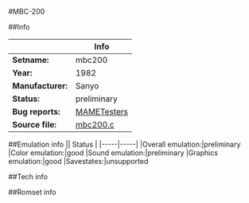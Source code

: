 #MBC-200

##Info

||Info|
|-----|-----|
|**Setname:**|mbc200
|**Year:**|1982
|**Manufacturer:**|Sanyo
|**Status:**|preliminary
|**Bug reports:**|[MAMETesters](http://mametesters.org/view_all_set.php?type=1&temporary=y&search=mbc200.c)
|**Source file:**|[mbc200.c](https://github.com/mamedev/mame/blob/master/src/mess/drivers/mbc200.c)

##Emulation info
|| Status |
|-----|-----|
|Overall emulation:|preliminary
|Color emulation:|good
|Sound emulation:|preliminary
|Graphics emulation:|good
|Savestates:|unsupported

##Tech info

##Romset info

<!--- START OF EDITED COMMENT DO NOT TOUCH TEXT ABOVE-->
